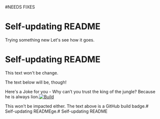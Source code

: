 #NEEDS FIXES 


# Self-updating README

Trying something new
Let's see how it goes. 

# Self-updating README

This text won't be change.

The text below will be, though!

Here's a Joke for you -
Why can’t you trust the king of the jungle?
Because he is always lion.[![Build](https://github.com/ayushjain01/Readme-Jokes/actions/workflows/flow.yml/badge.svg)](https://github.com/ayushjain01/Readme-Jokes/actions/workflows/flow.yml)

This won't be impacted either. The text above is a GitHub build badge.# Self-updating READMEge.# Self-updating README
